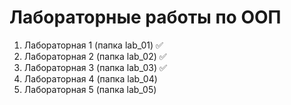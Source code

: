 # Лабораторные работы по ООП

1. Лабораторная 1 (папка lab_01) :white_check_mark:
2. Лабораторная 2 (папка lab_02) :white_check_mark:
3. Лабораторная 3 (папка lab_03) :white_check_mark: 
4. Лабораторная 4 (папка lab_04) 
5. Лабораторная 5 (папка lab_05) 

